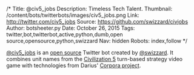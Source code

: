 /*
Title: @civ5_jobs
Description: Timeless Tech Talent.
Thumbnail: /content/bots/twitterbots/images/civ5_jobs.png
Link: http://twitter.com/civ5_jobs
Source: https://github.com/swizzard/civjobs
Author: botsheeter.py
Date: October 26, 2015
Tags: twitter,bot,twitterbot,active,python,dumb,open source,opensource,python,swizzard
Nav: hidden
Robots: index,follow
*/

[@civ5_jobs](http://twitter.com/civ5_jobs) is an [open source](https://github.com/swizzard/civjobs) Twitter bot created by [@swizzard](https://twitter.com/). It combines unit names from the [Civilization 5](https://en.wikipedia.org/wiki/Civilization_V) turn-based strategy video game with technologies from Darius' [Corpora project](https://github.com/dariusk/corpora).

